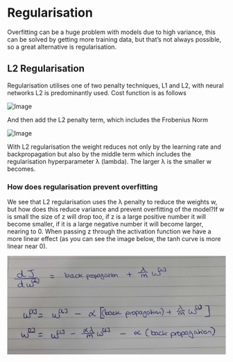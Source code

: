 # Regularisation
Overfitting can be a huge problem with models due to high variance, this can be solved by getting more training data, but that’s not always possible, so a great alternative is regularisation.
## L2 Regularisation
Regularisation utilises one of two penalty techniques, L1 and L2, with neural networks L2 is predominantly used. Cost function is as follows

![Image](Picture1.jpeg)

And then add the L2 penalty term, which includes the Frobenius Norm

![Image](Picture2.jpeg)

With L2 regularisation the weight reduces not only by the learning rate and backpropagation but also by the middle term which includes the regularisation hyperparameter λ (lambda). The larger λ is the smaller w becomes.

### How does regularisation prevent overfitting

We see that L2 regularisation uses the λ penalty to reduce the weights w, but how does this reduce variance and prevent overfitting of the model?If w is small the size of z will drop too, if z is a large positive number it will become smaller, if it is a large negative number it will become larger, nearing to 0. When passing z through the activation function we have a more linear effect (as you can see the image below, the tanh curve is more linear near 0).

![Image](Images/Picture3.jpeg)
